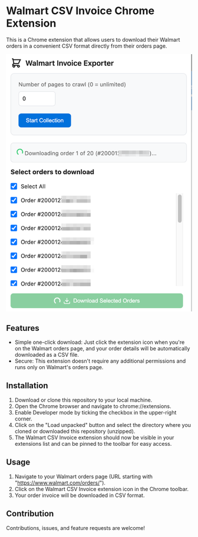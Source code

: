 # Walmart CSV Invoice Chrome Extension

This is a Chrome extension that allows users to download their Walmart orders in a convenient CSV format directly from their orders page.

![Screenshot of extension](./screenshot.png)

## Features

- Simple one-click download: Just click the extension icon when you're on the Walmart orders page, and your order details will be automatically downloaded as a CSV file.
- Secure: This extension doesn't require any additional permissions and runs only on Walmart's orders page.

## Installation

1. Download or clone this repository to your local machine.
2. Open the Chrome browser and navigate to chrome://extensions.
3. Enable Developer mode by ticking the checkbox in the upper-right corner.
4. Click on the "Load unpacked" button and select the directory where you cloned or downloaded this repository (unzipped).
5. The Walmart CSV Invoice extension should now be visible in your extensions list and can be pinned to the toolbar for easy access.

## Usage

1. Navigate to your Walmart orders page (URL starting with "https://www.walmart.com/orders/").
2. Click on the Walmart CSV Invoice extension icon in the Chrome toolbar.
3. Your order invoice will be downloaded in CSV format.

## Contribution

Contributions, issues, and feature requests are welcome!
